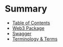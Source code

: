 # Summary

- [Table of Contents](./TOC.md)
- [Web3 Package](./@droplinked/web3.md)
- [Swagger](./Swagger.md)
- [Terminology & Terms](./Terms.md)
